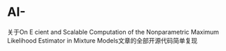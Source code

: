 # AI-
关于On E cient and Scalable Computation of the Nonparametric  Maximum Likelihood Estimator in Mixture Models文章的全部开源代码简单复现
